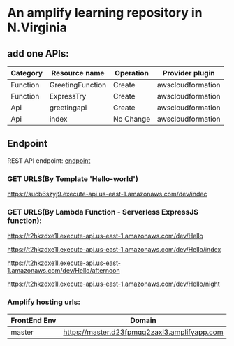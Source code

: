 # An amplify learning repository in N.Virginia

## add one APIs:

| Category | Resource name    | Operation | Provider plugin   |
| -------- | ---------------- | --------- | ----------------- |
| Function | GreetingFunction | Create    | awscloudformation |
| Function | ExpressTry       | Create    | awscloudformation |
| Api      | greetingapi      | Create    | awscloudformation |
| Api      | index            | No Change | awscloudformation |

## Endpoint
REST API endpoint: 
<a href="https://t2hkzdxe1l.execute-api.us-east-1.amazonaws.com/dev"> endpoint </a>

### GET URLS(By Template 'Hello-world')

https://sucb6szyj9.execute-api.us-east-1.amazonaws.com/dev/indec

### GET URLS(By Lambda Function - Serverless ExpressJS function):

https://t2hkzdxe1l.execute-api.us-east-1.amazonaws.com/dev/Hello

https://t2hkzdxe1l.execute-api.us-east-1.amazonaws.com/dev/Hello/index

https://t2hkzdxe1l.execute-api.us-east-1.amazonaws.com/dev/Hello/afternoon

https://t2hkzdxe1l.execute-api.us-east-1.amazonaws.com/dev/Hello/night

### Amplify hosting urls: 

| FrontEnd Env | Domain                                       |
| -------- | ------------------------------------------------ |
| master   | https://master.d23fpmqq2zaxl3.amplifyapp.com     |

